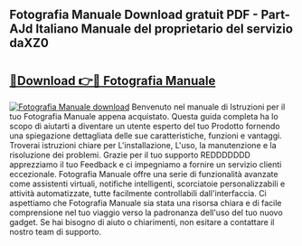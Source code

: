 ## Fotografia Manuale Download gratuit PDF - Part-AJd Italiano Manuale del proprietario del servizio daXZ0

# <h2><a href="http://dfb3vk6.blite.top/?on=Fotografia+Manuale">🔗Download 👉🔴 Fotografia Manuale</a></h2>

[![Fotografia Manuale download](https://i.imgur.com/lujVjoI.png)](http://dfb3vk6.blite.top/?on=Fotografia+Manuale)
Benvenuto nel manuale di Istruzioni per il tuo Fotografia Manuale appena acquistato. Questa guida completa ha lo scopo di aiutarti a diventare un utente esperto del tuo Prodotto fornendo una spiegazione dettagliata delle sue caratteristiche, funzioni e vantaggi. Troverai istruzioni chiare per L'installazione, L'uso, la manutenzione e la risoluzione dei problemi. Grazie per il tuo supporto REDDDDDDD apprezziamo il tuo Feedback e ci impegniamo a fornire un servizio clienti eccezionale. Fotografia Manuale offre una serie di funzionalità avanzate come assistenti virtuali, notifiche intelligenti, scorciatoie personalizzabili e attività automatizzate, tutte facilmente controllabili dall'interfaccia. Ci aspettiamo che Fotografia Manuale sia stata una risorsa chiara e di facile comprensione nel tuo viaggio verso la padronanza dell'uso del tuo nuovo gadget. Se hai bisogno di aiuto o chiarimenti, non esitare a contattare il nostro team di supporto.
